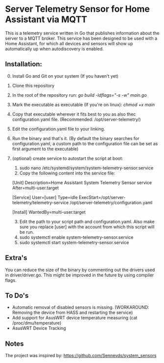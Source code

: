 # Server Telemetry Sensor for Home Assistant via MQTT
This is a telemetry service written in Go that publishes information about the server to a MQTT broker.
This service has been designed to be used with a Home Assistant, for which all devices and sensors will show up 
automatically up when autodiscovery is enabled.

## Installation:
0. Install Go and Git on your system (If you haven't yet)
1. Clone this repository
2. In the root of the repository run: *go build -ldflags="-s -w" main.go*
3. Mark the executable as executable (If you're on linux): *chmod +x main*
4. Copy that executable wherever it fits best to you as also thec configuration.yaml file. (Recommended: /opt/server-telemetry/)
5. Edit the configuration.yaml file to your linking.
6. Run the binary and that's it. (By default the binary searches for configuration.yaml, a custom path to the configuration 
file can be set as first argument to the executable)

7. (optional) create service to autostart the script at boot:
    1. sudo nano /etc/systemd/system/system-telemetry-sensor.service
    2. Copy the following content into the service file:
    
    [Unit]
    Description=Home Assistant System Telemetry Sensor service
    After=multi-user.target

    [Service]
    User=[user]
    Type=idle
    ExecStart=/opt/server-telemetry/telemetry-service /opt/server-telemetry/configuration.yaml

    [Install]
    WantedBy=multi-user.target
    
    3. Edit the path to your script path and configuration.yaml. Also make sure you replace [user] with the account from which this script will be run.
    4. sudo systemctl enable system-telemetry-sensor.service 
    5. sudo systemctl start system-telemetry-sensor.service

## Extra's
You can reduce the size of the binary by commenting out the drivers used in driver/driver.go. This might be improved 
in the future by using compiler flags.

## To Do's
- Automatic removal of disabled sensors is missing. (WORKAROUND: Removing the device from HASS and restarting the service)
- Add support for AsusWRT device temperature measuring (cat /proc/dmu/temperature)
- AsusWRT Device Tracking

## Notes

The project was inspired by: https://github.com/Sennevds/system_sensors